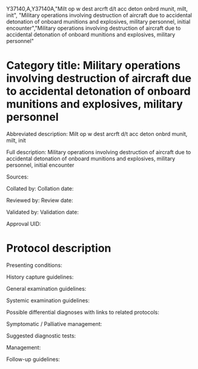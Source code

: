 Y37140,A,Y37140A,"Milt op w dest arcrft d/t acc deton onbrd munit, milt, init", "Military operations involving destruction of aircraft due to accidental detonation of onboard munitions and explosives, military personnel, initial encounter","Military operations involving destruction of aircraft due to accidental detonation of onboard munitions and explosives, military personnel"
# Category title: Military operations involving destruction of aircraft due to accidental detonation of onboard munitions and explosives, military personnel

Abbreviated description: Milt op w dest arcrft d/t acc deton onbrd munit, milt, init

Full description: Military operations involving destruction of aircraft due to accidental detonation of onboard munitions and explosives, military personnel, initial encounter

Sources:

Collated by:
Collation date:

Reviewed by:
Review date:

Validated by:
Validation date:

Approval UID:

# Protocol description

Presenting conditions:

History capture guidelines:

General examination guidelines:

Systemic examination guidelines:

Possible differential diagnoses with links to related protocols:

Symptomatic / Palliative management:

Suggested diagnostic tests:

Management:

Follow-up guidelines:
